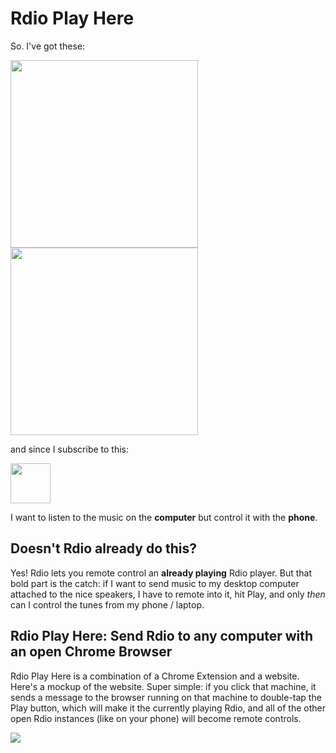 # Rdio Play Here

So. I've got these:

<div>
<img src="http://www.schultzeworks.com/wp-content/uploads/2009/12/407-philco-PC.png" width="300px"style="display:inline; "/>  

<img src="http://cdn2.sbnation.com/entry_photo_images/7697169/htc-one-sense5_large_verge_medium_landscape.jpg" width="300px" style="display:inline;" />
</div>

and since I subscribe to this:

<img src="https://si0.twimg.com/profile_images/2908373120/3ce516ef7b7bccd0520ce890855ab239.png" width="64px" />

I want to listen to the music on the **computer** but control it with the **phone**.

## Doesn't Rdio already do this?

Yes! Rdio lets you remote control an **already playing** Rdio player. But that bold part is the catch: if I want to send music to my desktop computer attached to the nice speakers, I have to remote into it, hit Play, and only *then* can I control the tunes from my phone / laptop.

## Rdio Play Here: Send Rdio to any computer with an open Chrome Browser

Rdio Play Here is a combination of a Chrome Extension and a website. Here's a mockup of the website. Super simple: if you click that machine, it sends a message to the browser running on that machine to double-tap the Play button, which will make it the currently playing Rdio, and all of the other open Rdio instances (like on your phone) will become remote controls.

![](http://cl.ly/image/2g161N1g2D2Y/content#png)

